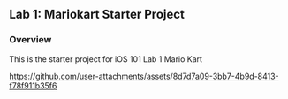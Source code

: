 ## Lab 1: Mariokart Starter Project

### Overview

This is the starter project for iOS 101 Lab 1 Mario Kart


https://github.com/user-attachments/assets/8d7d7a09-3bb7-4b9d-8413-f78f911b35f6

